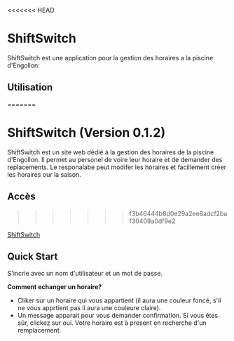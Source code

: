 <<<<<<< HEAD
# ShiftSwitch

ShiftSwitch est une application pour la gestion des horaires a la piscine d'Engollon:

## Utilisation
=======
# ShiftSwitch (Version 0.1.2)

ShiftSwitch est un site web dédié à la gestion des horaires de la piscine d'Engollon. Il permet au personel de voire leur horaire et de demander des replacements. 
Le responalabe peut modifer les horaires et facillement créer les horaires our la saison.

## Accès
>>>>>>> f3b46444b8d0e29a2ee8adcf2baf30409a0df9e2

[ShiftSwitch](https://Engollon.github.io/shiftswitch)

## Quick Start
  S'incrie avec un nom d'utilisateur et un mot de passe.
  
**Comment echanger un horaire?**

- Cliker sur un horaire qui vous appartient (il aura une couleur foncé, s'il ne vous apprtient pas il aura une couleure claire).
- Un message apparait pour vous demander confirmation. Si vous êtes sûr, clickez sur oui. Votre horaire est à present en recherche d'un remplacement.


